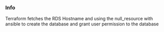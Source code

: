 ### Info

Terraform fetches the RDS Hostname and using the null_resource with ansible to create the database and grant user permission to the database
